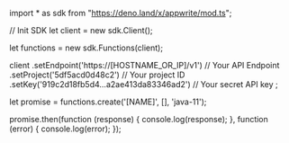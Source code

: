 import * as sdk from "https://deno.land/x/appwrite/mod.ts";

// Init SDK
let client = new sdk.Client();

let functions = new sdk.Functions(client);

client
    .setEndpoint('https://[HOSTNAME_OR_IP]/v1') // Your API Endpoint
    .setProject('5df5acd0d48c2') // Your project ID
    .setKey('919c2d18fb5d4...a2ae413da83346ad2') // Your secret API key
;


let promise = functions.create('[NAME]', [], 'java-11');

promise.then(function (response) {
    console.log(response);
}, function (error) {
    console.log(error);
});
